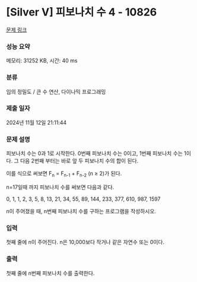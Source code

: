 # [Silver V] 피보나치 수 4 - 10826 

[문제 링크](https://www.acmicpc.net/problem/10826) 

### 성능 요약

메모리: 31252 KB, 시간: 40 ms

### 분류

임의 정밀도 / 큰 수 연산, 다이나믹 프로그래밍

### 제출 일자

2024년 11월 12일 21:11:44

### 문제 설명

<p>피보나치 수는 0과 1로 시작한다. 0번째 피보나치 수는 0이고, 1번째 피보나치 수는 1이다. 그 다음 2번째 부터는 바로 앞 두 피보나치 수의 합이 된다.</p>

<p>이를 식으로 써보면 F<sub>n</sub> = F<sub>n-1</sub> + F<sub>n-2</sub> (n ≥ 2)가 된다.</p>

<p>n=17일때 까지 피보나치 수를 써보면 다음과 같다.</p>

<p>0, 1, 1, 2, 3, 5, 8, 13, 21, 34, 55, 89, 144, 233, 377, 610, 987, 1597</p>

<p>n이 주어졌을 때, n번째 피보나치 수를 구하는 프로그램을 작성하시오.</p>

### 입력 

 <p>첫째 줄에 n이 주어진다. n은 10,000보다 작거나 같은 자연수 또는 0이다.</p>

### 출력 

 <p>첫째 줄에 n번째 피보나치 수를 출력한다.</p>

